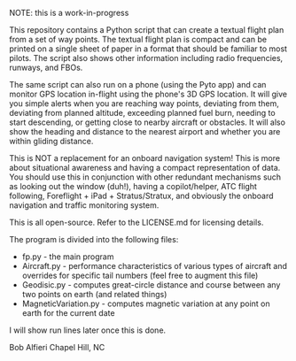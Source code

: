 NOTE: this is a work-in-progress

This repository contains a Python script that can create a textual flight plan from a set of way points.  The textual flight plan is compact and can be printed on a single sheet of paper in a format that should be familiar to most pilots.  The script also shows other information including radio frequencies, runways, and FBOs.

The same script can also run on a phone (using the Pyto app) and can monitor GPS location in-flight using the phone's 3D GPS location.  It will give you simple alerts when you are reaching way points, deviating from them, deviating from planned altitude, exceeding planned fuel burn, needing to start descending, or getting close to nearby aircraft or obstacles.  It will also show the heading and distance to the nearest airport and whether you are within gliding distance. 

This is NOT a replacement for an onboard navigation system! This is more about situational awareness and having a compact representation of data.  You should use this in conjunction with other redundant mechanisms such as looking out the window (duh!), having a copilot/helper, ATC flight following, Foreflight + iPad + Stratus/Stratux, and obviously the onboard navigation and traffic monitoring system.

This is all open-source.  Refer to the LICENSE.md for licensing details.  

The program is divided into the following files:
* fp.py - the main program
* Aircraft.py - performance characteristics of various types of aircraft and overrides for specific tail numbers (feel free to augment this file)
* Geodisic.py - computes great-circle distance and course between any two points on earth (and related things)
* MagneticVariation.py - computes magnetic variation at any point on earth for the current date

I will show run lines later once this is done.

Bob Alfieri
Chapel Hill, NC
